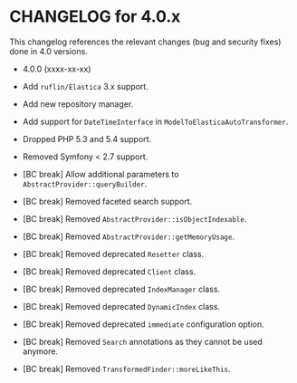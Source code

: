 CHANGELOG for 4.0.x
===================

This changelog references the relevant changes (bug and security fixes) done
in 4.0 versions.

* 4.0.0 (xxxx-xx-xx)

 * Add `ruflin/Elastica` 3.x support.
 * Add new repository manager.
 * Add support for `DateTimeInterface` in `ModelToElasticaAutoTransformer`.
 * Dropped PHP 5.3 and 5.4 support.
 * Removed Symfony < 2.7 support.
 * [BC break] Allow additional parameters to `AbstractProvider::queryBuilder`.
 * [BC break] Removed faceted search support.
 * [BC break] Removed `AbstractProvider::isObjectIndexable`.
 * [BC break] Removed `AbstractProvider::getMemoryUsage`.
 * [BC break] Removed deprecated `Resetter` class.
 * [BC break] Removed deprecated `Client` class.
 * [BC break] Removed deprecated `IndexManager` class.
 * [BC break] Removed deprecated `DynamicIndex` class.
 * [BC break] Removed deprecated `immediate` configuration option.
 * [BC break] Removed `Search` annotations as they cannot be used anymore.
 * [BC break] Removed `TransformedFinder::moreLikeThis`.
